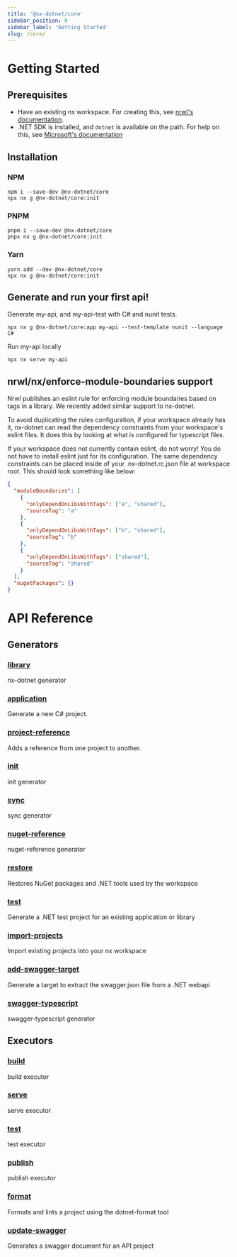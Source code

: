```yaml
---
title: '@nx-dotnet/core'
sidebar_position: 0
sidebar_label: 'Getting Started'
slug: /core/
---
```


# Getting Started

## Prerequisites

- Have an existing nx workspace. For creating this, see [nrwl's documentation](https://nx.dev/latest/angular/getting-started/nx-setup).
- .NET SDK is installed, and `dotnet` is available on the path. For help on this, see [Microsoft's documentation](https://dotnet.microsoft.com/learn/dotnet/hello-world-tutorial/install)

## Installation

### NPM

```shell
npm i --save-dev @nx-dotnet/core
npx nx g @nx-dotnet/core:init
```

### PNPM

```shell
pnpm i --save-dev @nx-dotnet/core
pnpx nx g @nx-dotnet/core:init
```

### Yarn

```shell
yarn add --dev @nx-dotnet/core
npx nx g @nx-dotnet/core:init
```

## Generate and run your first api!

Generate my-api, and my-api-test with C# and nunit tests.

```shell
npx nx g @nx-dotnet/core:app my-api --test-template nunit --language C#
```

Run my-api locally

```shell
npx nx serve my-api
```

## nrwl/nx/enforce-module-boundaries support

Nrwl publishes an eslint rule for enforcing module boundaries based on tags in a library. We recently added similar support to nx-dotnet.

To avoid duplicating the rules configuration, if your workspace already has it, nx-dotnet can read the dependency constraints from your workspace's eslint files. It does this by looking at what is configured for typescript files.

If your workspace does not currently contain eslint, do not worry! You do not have to install eslint just for its configuration. The same dependency constraints can be placed inside of your .nx-dotnet.rc.json file at workspace root. This should look something like below:

```json
{
  "moduleBoundaries": [
    {
      "onlyDependOnLibsWithTags": ["a", "shared"],
      "sourceTag": "a"
    },
    {
      "onlyDependOnLibsWithTags": ["b", "shared"],
      "sourceTag": "b"
    },
    {
      "onlyDependOnLibsWithTags": ["shared"],
      "sourceTag": "shared"
    }
  ],
  "nugetPackages": {}
}
```

# API Reference

## Generators

### [library](./generators/library.md)

nx-dotnet generator

### [application](./generators/application.md)

Generate a new C# project.

### [project-reference](./generators/project-reference.md)

Adds a reference from one project to another.

### [init](./generators/init.md)

init generator

### [sync](./generators/sync.md)

sync generator

### [nuget-reference](./generators/nuget-reference.md)

nuget-reference generator

### [restore](./generators/restore.md)

Restores NuGet packages and .NET tools used by the workspace

### [test](./generators/test.md)

Generate a .NET test project for an existing application or library

### [import-projects](./generators/import-projects.md)

Import existing projects into your nx workspace

### [add-swagger-target](./generators/add-swagger-target.md)

Generate a target to extract the swagger.json file from a .NET webapi

### [swagger-typescript](./generators/swagger-typescript.md)

swagger-typescript generator

## Executors

### [build](./executors/build.md)

build executor

### [serve](./executors/serve.md)

serve executor

### [test](./executors/test.md)

test executor

### [publish](./executors/publish.md)

publish executor

### [format](./executors/format.md)

Formats and lints a project using the dotnet-format tool

### [update-swagger](./executors/update-swagger.md)

Generates a swagger document for an API project
